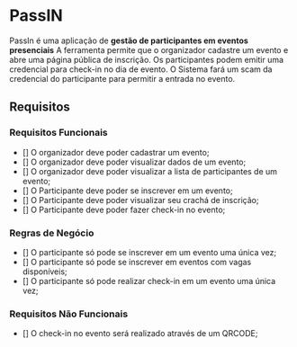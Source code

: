 # PassIN

PassIn é uma aplicação de **gestão de participantes em eventos presenciais**
A ferramenta permite que o organizador cadastre um evento e abre uma página pública de inscrição.
Os participantes podem emitir uma credencial para check-in no dia de evento.
O Sistema fará um scam da credencial do participante para permitir a entrada no evento.

## Requisitos

### Requisitos Funcionais

- [] O organizador deve poder cadastrar um evento;
- [] O organizador deve poder visualizar dados de um evento;
- [] O organizador deve poder visualizar a lista de participantes de um evento;
- [] O Participante deve poder se inscrever em um evento;
- [] O Participante deve poder visualizar seu crachá de inscrição;
- [] O Participante deve poder fazer check-in no evento;

### Regras de Negócio

- [] O participante só pode se inscrever em um evento uma única vez;
- [] O participante só pode se inscrever em eventos com vagas disponíveis;
- [] O participante só pode realizar check-in em um evento uma única vez;

### Requisitos Não Funcionais

- [] O check-in no evento será realizado através de um QRCODE;